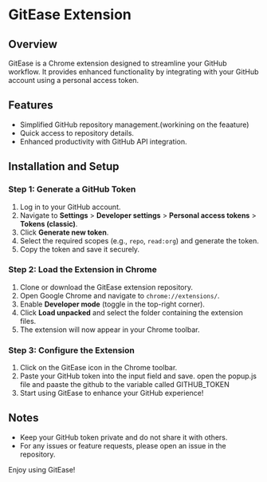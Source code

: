 # GitEase Extension

## Overview
GitEase is a Chrome extension designed to streamline your GitHub workflow. It provides enhanced functionality by integrating with your GitHub account using a personal access token.

## Features
- Simplified GitHub repository management.(workining on the feaature)
- Quick access to repository details.
- Enhanced productivity with GitHub API integration.

## Installation and Setup

### Step 1: Generate a GitHub Token
1. Log in to your GitHub account.
2. Navigate to **Settings** > **Developer settings** > **Personal access tokens** > **Tokens (classic)**.
3. Click **Generate new token**.
4. Select the required scopes (e.g., `repo`, `read:org`) and generate the token.
5. Copy the token and save it securely.

### Step 2: Load the Extension in Chrome
1. Clone or download the GitEase extension repository.
2. Open Google Chrome and navigate to `chrome://extensions/`.
3. Enable **Developer mode** (toggle in the top-right corner).
4. Click **Load unpacked** and select the folder containing the extension files.
5. The extension will now appear in your Chrome toolbar.

### Step 3: Configure the Extension
1. Click on the GitEase icon in the Chrome toolbar.
2. Paste your GitHub token into the input field and save. 
open the popup.js file and paaste the github to the variable called GITHUB_TOKEN
3. Start using GitEase to enhance your GitHub experience!

## Notes
- Keep your GitHub token private and do not share it with others.
- For any issues or feature requests, please open an issue in the repository.

Enjoy using GitEase!
